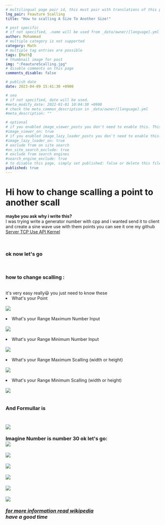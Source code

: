 ```yaml
---
# multilingual page pair id, this must pair with translations of this page. (This name must be unique)
lng_pair: Feauture Scalling
title: "How to scalling A Size To Another Size!"

# post specific
# if not specified, .name will be used from _data/owner/[language].yml
author: Mohammad
# multiple category is not supported
category: Math
# multiple tag entries are possible
tags: [Math]
# thumbnail image for post
img: ":FeautureScalling.jpg"
# disable comments on this page
comments_disable: false

# publish date
date: 2023-04-09 15:41:30 +0900

# seo
# if not specified, date will be used.
#meta_modify_date: 2022-01-01 10:04:30 +0900
# check the meta_common_description in _data/owner/[language].yml
#meta_description: ""

# optional
# if you enabled image_viewer_posts you don't need to enable this. This is only if image_viewer_posts = false
#image_viewer_on: true
# if you enabled image_lazy_loader_posts you don't need to enable this. This is only if image_lazy_loader_posts = false
#image_lazy_loader_on: true
# exclude from on site search
#on_site_search_exclude: true
# exclude from search engines
#search_engine_exclude: true
# to disable this page, simply set published: false or delete this file
published: true
---
```




<h1><b>Hi
how to change scalling a point to another scall</b> </h1>

<b>maybe you ask why i write this?</b> <br>
I was trying write a generator number with cpp and i wanted send it to client and create a sine wave use with them points
you can see it one my github <a href="https://github.com/mohammadRezaeian/serverTCPCPPSTL">Server TCP Use API Kernel</a>

<br>

<h3>ok now let's go </h3>
<br>
<h3>how to change scalling :</h3>
<br>
it's very easy really😃 you just need 
to know these
<li>What's your Point</li>
<br>
<img src="https://latex.codecogs.com/svg.image?\Large&space;\acute{y}"/>
<br>
<br>
<li>What's your Range Maximum Number Input</li>
<br>
<img src="https://latex.codecogs.com/svg.image?\Large&space;xMax"/>
<br>
<br>
<li>What's your Range Minimum Number Input</li>
<br>
<img src="https://latex.codecogs.com/svg.image?\Large&space;xMin"/>
<br>
<br>

<li>What's your Range Maximum Scalling (width or height)</li>
<br>
<img src="https://latex.codecogs.com/svg.image?\Large&space;yMax"/>
<br>
<br>
<li>What's your Range Minimum Scalling (width or height)</li>
<br>
<img src="https://latex.codecogs.com/svg.image?\Large&space;yMin"/>
<br>
<br>
<h3> <b>And Formullar is</b><h3>
<br>
<img src="https://latex.codecogs.com/svg.image?\Large&space;\frac{y}{xMax-xMin}&space;=&space;\frac{y\rq}{yMax-yMin}&space;"/>
<br>
<br>
Imagine Number is number 30
ok let's go:<br>
<img src="https://latex.codecogs.com/svg.image?\Large&space;y=30"/>
<br>
<br>
<img src="https://latex.codecogs.com/svg.image?\Large&space;xMax=60"/>
<br>
<br>
<img src="https://latex.codecogs.com/svg.image?\Large&space;xMin=0"/>
<br>
<br>
<img src="https://latex.codecogs.com/svg.image?\Large&space;yMax=540"/>
<br>
<br>
<img src="https://latex.codecogs.com/svg.image?\Large&space;yMin=0"/>
<br>
<br>
<img src="https://latex.codecogs.com/svg.image?\Large&space;\frac{30}{60-0}&space;\div&space;\frac{y\rq}{540-0}&space;&space;=&space;\frac{30\times540}{60}&space;=&space;{y\rq}&space;is:&space;270"/>
<br>
<br>
<i> <a href="https://en.wikipedia.org/wiki/Feature_scaling"> for more information read wikipedia</a><br>
have a good time